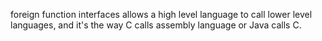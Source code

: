foreign function interfaces allows a high level language to call lower level languages, and it's the way C calls assembly language or Java calls C.


